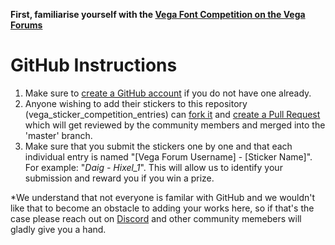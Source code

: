 **First, familiarise yourself with the [Vega Font Competition on the Vega Forums](https://community.vega.xyz/t/the-vega-sticker-competition-16th-nov-8th-dec/3824)**

# GitHub Instructions
1. Make sure to [create a GitHub account](https://github.com/) if you do not have one already.
2. Anyone wishing to add their stickers to this repository (vega_sticker_competition_entries) can [fork it](https://docs.github.com/en/get-started/quickstart/fork-a-repo) and [create a Pull Request](https://docs.github.com/en/pull-requests/collaborating-with-pull-requests/proposing-changes-to-your-work-with-pull-requests/creating-a-pull-request-from-a-fork) which will get reviewed by the community members and merged into the 'master' branch.
3. Make sure that you submit the stickers one by one and that each individual entry is named "[Vega Forum Username] - [Sticker Name]". For example: "_Daig - Hixel_1_". This will allow us to identify your submission and reward you if you win a prize.

*We understand that not everyone is familar with GitHub and we wouldn't like that to become an obstacle to adding your works here, so if that's the case please reach out on [Discord](https://vega.xyz/discord) and other community memebers will gladly give you a hand.
